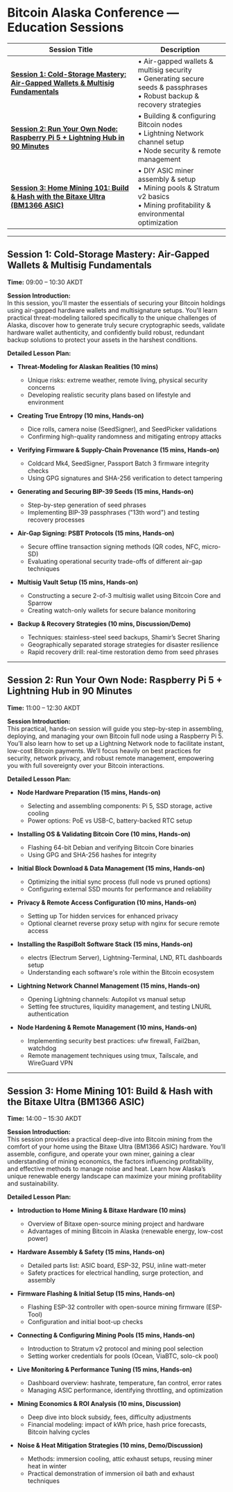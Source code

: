 # Bitcoin Alaska Conference — Education Sessions

| Session Title | Description |
|---------------|-------------|
| [**Session 1: Cold-Storage Mastery: Air-Gapped Wallets & Multisig Fundamentals**](#session-1-cold-storage-mastery-air-gapped-wallets--multisig-fundamentals) | • Air-gapped wallets & multisig security<br>• Generating secure seeds & passphrases<br>• Robust backup & recovery strategies |
| [**Session 2: Run Your Own Node: Raspberry Pi 5 + Lightning Hub in 90 Minutes**](#session-2-run-your-own-node-raspberry-pi-5--lightning-hub-in-90-minutes) | • Building & configuring Bitcoin nodes<br>• Lightning Network channel setup<br>• Node security & remote management |
| [**Session 3: Home Mining 101: Build & Hash with the Bitaxe Ultra (BM1366 ASIC)**](#session-3-home-mining-101-build--hash-with-the-bitaxe-ultra-bm1366-asic) | • DIY ASIC miner assembly & setup<br>• Mining pools & Stratum v2 basics<br>• Mining profitability & environmental optimization |

---

## Session 1: Cold-Storage Mastery: Air-Gapped Wallets & Multisig Fundamentals  
**Time:** 09:00 – 10:30 AKDT  

**Session Introduction:**  
In this session, you'll master the essentials of securing your Bitcoin holdings using air-gapped hardware wallets and multisignature setups. You'll learn practical threat-modeling tailored specifically to the unique challenges of Alaska, discover how to generate truly secure cryptographic seeds, validate hardware wallet authenticity, and confidently build robust, redundant backup solutions to protect your assets in the harshest conditions.

**Detailed Lesson Plan:**  
- **Threat-Modeling for Alaskan Realities (10 mins)**  
  - Unique risks: extreme weather, remote living, physical security concerns  
  - Developing realistic security plans based on lifestyle and environment  

- **Creating True Entropy (10 mins, Hands-on)**  
  - Dice rolls, camera noise (SeedSigner), and SeedPicker validations  
  - Confirming high-quality randomness and mitigating entropy attacks  

- **Verifying Firmware & Supply-Chain Provenance (15 mins, Hands-on)**  
  - Coldcard Mk4, SeedSigner, Passport Batch 3 firmware integrity checks  
  - Using GPG signatures and SHA-256 verification to detect tampering  

- **Generating and Securing BIP-39 Seeds (15 mins, Hands-on)**  
  - Step-by-step generation of seed phrases  
  - Implementing BIP-39 passphrases ("13th word") and testing recovery processes  

- **Air-Gap Signing: PSBT Protocols (15 mins, Hands-on)**  
  - Secure offline transaction signing methods (QR codes, NFC, micro-SD)  
  - Evaluating operational security trade-offs of different air-gap techniques  

- **Multisig Vault Setup (15 mins, Hands-on)**  
  - Constructing a secure 2-of-3 multisig wallet using Bitcoin Core and Sparrow  
  - Creating watch-only wallets for secure balance monitoring  

- **Backup & Recovery Strategies (10 mins, Discussion/Demo)**  
  - Techniques: stainless-steel seed backups, Shamir’s Secret Sharing  
  - Geographically separated storage strategies for disaster resilience  
  - Rapid recovery drill: real-time restoration demo from seed phrases  

---

## Session 2: Run Your Own Node: Raspberry Pi 5 + Lightning Hub in 90 Minutes  
**Time:** 11:00 – 12:30 AKDT  

**Session Introduction:**  
This practical, hands-on session will guide you step-by-step in assembling, deploying, and managing your own Bitcoin full node using a Raspberry Pi 5. You’ll also learn how to set up a Lightning Network node to facilitate instant, low-cost Bitcoin payments. We’ll focus heavily on best practices for security, network privacy, and robust remote management, empowering you with full sovereignty over your Bitcoin interactions.

**Detailed Lesson Plan:**  
- **Node Hardware Preparation (15 mins, Hands-on)**  
  - Selecting and assembling components: Pi 5, SSD storage, active cooling  
  - Power options: PoE vs USB-C, battery-backed RTC setup  

- **Installing OS & Validating Bitcoin Core (10 mins, Hands-on)**  
  - Flashing 64-bit Debian and verifying Bitcoin Core binaries  
  - Using GPG and SHA-256 hashes for integrity  

- **Initial Block Download & Data Management (15 mins, Hands-on)**  
  - Optimizing the initial sync process (full node vs pruned options)  
  - Configuring external SSD mounts for performance and reliability  

- **Privacy & Remote Access Configuration (10 mins, Hands-on)**  
  - Setting up Tor hidden services for enhanced privacy  
  - Optional clearnet reverse proxy setup with nginx for secure remote access  

- **Installing the RaspiBolt Software Stack (15 mins, Hands-on)**  
  - electrs (Electrum Server), Lightning-Terminal, LND, RTL dashboards setup  
  - Understanding each software's role within the Bitcoin ecosystem  

- **Lightning Network Channel Management (15 mins, Hands-on)**  
  - Opening Lightning channels: Autopilot vs manual setup  
  - Setting fee structures, liquidity management, and testing LNURL authentication  

- **Node Hardening & Remote Management (10 mins, Hands-on)**  
  - Implementing security best practices: ufw firewall, Fail2ban, watchdog  
  - Remote management techniques using tmux, Tailscale, and WireGuard VPN  

---

## Session 3: Home Mining 101: Build & Hash with the Bitaxe Ultra (BM1366 ASIC)  
**Time:** 14:00 – 15:30 AKDT  

**Session Introduction:**  
This session provides a practical deep-dive into Bitcoin mining from the comfort of your home using the Bitaxe Ultra (BM1366 ASIC) hardware. You’ll assemble, configure, and operate your own miner, gaining a clear understanding of mining economics, the factors influencing profitability, and effective methods to manage noise and heat. Learn how Alaska’s unique renewable energy landscape can maximize your mining profitability and sustainability.

**Detailed Lesson Plan:**  
- **Introduction to Home Mining & Bitaxe Hardware (10 mins)**  
  - Overview of Bitaxe open-source mining project and hardware  
  - Advantages of mining Bitcoin in Alaska (renewable energy, low-cost power)  

- **Hardware Assembly & Safety (15 mins, Hands-on)**  
  - Detailed parts list: ASIC board, ESP-32, PSU, inline watt-meter  
  - Safety practices for electrical handling, surge protection, and assembly  

- **Firmware Flashing & Initial Setup (15 mins, Hands-on)**  
  - Flashing ESP-32 controller with open-source mining firmware (ESP-Tool)  
  - Configuration and initial boot-up checks  

- **Connecting & Configuring Mining Pools (15 mins, Hands-on)**  
  - Introduction to Stratum v2 protocol and mining pool selection  
  - Setting worker credentials for pools (Ocean, ViaBTC, solo-ck pool)  

- **Live Monitoring & Performance Tuning (15 mins, Hands-on)**  
  - Dashboard overview: hashrate, temperature, fan control, error rates  
  - Managing ASIC performance, identifying throttling, and optimization  

- **Mining Economics & ROI Analysis (10 mins, Discussion)**  
  - Deep dive into block subsidy, fees, difficulty adjustments  
  - Financial modeling: impact of kWh price, hash price forecasts, Bitcoin halving cycles  

- **Noise & Heat Mitigation Strategies (10 mins, Demo/Discussion)**  
  - Methods: immersion cooling, attic exhaust setups, reusing miner heat in winter  
  - Practical demonstration of immersion oil bath and exhaust techniques  

